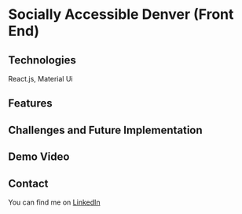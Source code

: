 # Socially Accessible Denver (Front End) 
## Technologies 
React.js, Material Ui 

## Features
## Challenges and Future Implementation

## Demo Video 

## Contact 
You can find me on [LinkedIn](https://www.linkedin.com/in/jagrenier/)
